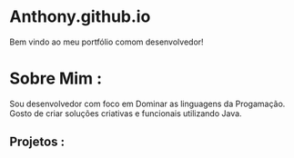 # Anthony.github.io

Bem vindo ao meu portfólio comom desenvolvedor!

# Sobre Mim :

Sou desenvolvedor com foco em Dominar as linguagens da Progamação. Gosto de criar soluções criativas e funcionais utilizando Java.

## Projetos :

